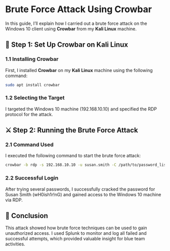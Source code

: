 # Brute Force Attack Using Crowbar

In this guide, I’ll explain how I carried out a brute force attack on the Windows 10 client using **Crowbar** from my **Kali Linux** machine.

## 🔨 Step 1: Set Up Crowbar on Kali Linux

### 1.1 Installing Crowbar
First, I installed **Crowbar** on my **Kali Linux** machine using the following command:
```bash
sudo apt install crowbar
```
### 1.2 Selecting the Target
I targeted the Windows 10 machine (192.168.10.10) and specified the RDP protocol for the attack.

## ⚔️ Step 2: Running the Brute Force Attack
### 2.1 Command Used
I executed the following command to start the brute force attack:

```bash
crowbar -b rdp -s 192.168.10.10 -u susan.smith -C /path/to/password_list.txt
```
### 2.2 Successful Login
After trying several passwords, I successfully cracked the password for Susan Smith (wH0ish1r!nG) and gained access to the Windows 10 machine via RDP.

## 🎯 Conclusion
This attack showed how brute force techniques can be used to gain unauthorized access. I used Splunk to monitor and log all failed and successful attempts, which provided valuable insight for blue team activities.
